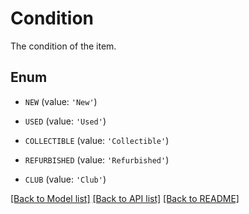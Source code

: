 # Condition

The condition of the item.

## Enum

* `NEW` (value: `'New'`)

* `USED` (value: `'Used'`)

* `COLLECTIBLE` (value: `'Collectible'`)

* `REFURBISHED` (value: `'Refurbished'`)

* `CLUB` (value: `'Club'`)

[[Back to Model list]](../README.md#documentation-for-models) [[Back to API list]](../README.md#documentation-for-api-endpoints) [[Back to README]](../README.md)


